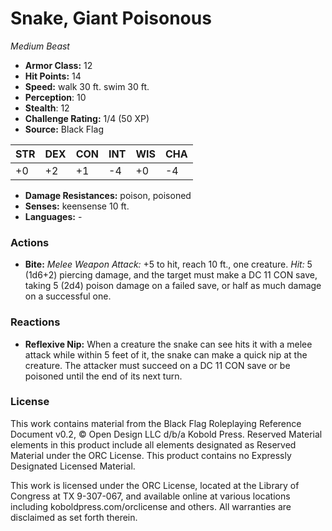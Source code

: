# Snake, Giant Poisonous

*Medium* *Beast*

- **Armor Class:** 12
- **Hit Points:** 14 
- **Speed:** walk 30 ft. swim 30 ft.
- **Perception**: 10
- **Stealth**: 12
- **Challenge Rating:** 1/4 (50 XP)
- **Source:** Black Flag

| STR | DEX | CON | INT | WIS | CHA |
| --- | --- | --- | --- | --- | --- |
| +0 | +2 | +1 | -4 | +0 | -4 |

- **Damage Resistances:** poison, poisoned
- **Senses:** keensense 10 ft.
- **Languages:** -

### Actions

- **Bite:** _Melee Weapon Attack:_ +5 to hit, reach 10 ft., one creature. _Hit:_ 5 (1d6+2) piercing damage, and the target must make a DC 11 CON save, taking 5 (2d4) poison damage on a failed save, or half as much damage on a successful one.

### Reactions

- **Reflexive Nip:** When a creature the snake can see hits it with a melee attack while within 5 feet of it, the snake can make a quick nip at the creature. The attacker must succeed on a DC 11 CON save or be poisoned until the end of its next turn.


### License

This work contains material from the Black Flag Roleplaying Reference Document v0.2, © Open Design LLC d/b/a Kobold Press. Reserved Material elements in this product include all elements designated as Reserved Material under the ORC License. This product contains no Expressly Designated Licensed Material.

This work is licensed under the ORC License, located at the Library of Congress at TX 9-307-067, and available online at various locations including koboldpress.com/orclicense and others. All warranties are disclaimed as set forth therein.
